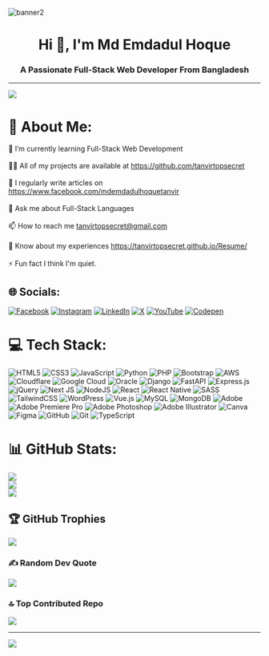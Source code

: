 ![banner2](https://github.com/user-attachments/assets/4d2c1378-394c-4623-b1e5-88f28c207ec1)
<h1 align="center">Hi 👋, I'm Md Emdadul Hoque</h1>
<h3 align="center">A Passionate Full-Stack Web Developer From Bangladesh</h3>

---
[![](https://visitcount.itsvg.in/api?id=tanvirtopsecret&icon=0&color=13)](https://visitcount.itsvg.in)

# 💫 About Me:
🌱 I’m currently learning Full-Stack Web Development<br><br>👨‍💻 All of my projects are available at https://github.com/tanvirtopsecret<br><br>📝 I regularly write articles on https://www.facebook.com/mdemdadulhoquetanvir<br><br>💬 Ask me about Full-Stack Languages<br><br>📫 How to reach me tanvirtopsecret@gmail.com<br><br>📄 Know about my experiences https://tanvirtopsecret.github.io/Resume/<br><br>⚡ Fun fact I think I'm quiet.


## 🌐 Socials:
[![Facebook](https://img.shields.io/badge/Facebook-%231877F2.svg?logo=Facebook&logoColor=white)](https://facebook.com/mdemdadulhoquetanvir) [![Instagram](https://img.shields.io/badge/Instagram-%23E4405F.svg?logo=Instagram&logoColor=white)](https://instagram.com/____taanviir____) [![LinkedIn](https://img.shields.io/badge/LinkedIn-%230077B5.svg?logo=linkedin&logoColor=white)](https://linkedin.com/in/tanvirtopsecret) [![X](https://img.shields.io/badge/X-black.svg?logo=X&logoColor=white)](https://x.com/tanvirtopsecret) [![YouTube](https://img.shields.io/badge/YouTube-%23FF0000.svg?logo=YouTube&logoColor=white)](https://youtube.com/@@mdemdadulhoquetanvir) [![Codepen](https://img.shields.io/badge/Codepen-000000?style=for-the-badge&logo=codepen&logoColor=white)](https://codepen.io/tanvirtopsecret) 

# 💻 Tech Stack:
![HTML5](https://img.shields.io/badge/html5-%23E34F26.svg?style=for-the-badge&logo=html5&logoColor=white) ![CSS3](https://img.shields.io/badge/css3-%231572B6.svg?style=for-the-badge&logo=css3&logoColor=white) ![JavaScript](https://img.shields.io/badge/javascript-%23323330.svg?style=for-the-badge&logo=javascript&logoColor=%23F7DF1E) ![Python](https://img.shields.io/badge/python-3670A0?style=for-the-badge&logo=python&logoColor=ffdd54) ![PHP](https://img.shields.io/badge/php-%23777BB4.svg?style=for-the-badge&logo=php&logoColor=white) ![Bootstrap](https://img.shields.io/badge/bootstrap-%238511FA.svg?style=for-the-badge&logo=bootstrap&logoColor=white) ![AWS](https://img.shields.io/badge/AWS-%23FF9900.svg?style=for-the-badge&logo=amazon-aws&logoColor=white) ![Cloudflare](https://img.shields.io/badge/Cloudflare-F38020?style=for-the-badge&logo=Cloudflare&logoColor=white) ![Google Cloud](https://img.shields.io/badge/GoogleCloud-%234285F4.svg?style=for-the-badge&logo=google-cloud&logoColor=white) ![Oracle](https://img.shields.io/badge/Oracle-F80000?style=for-the-badge&logo=oracle&logoColor=white) ![Django](https://img.shields.io/badge/django-%23092E20.svg?style=for-the-badge&logo=django&logoColor=white) ![FastAPI](https://img.shields.io/badge/FastAPI-005571?style=for-the-badge&logo=fastapi) ![Express.js](https://img.shields.io/badge/express.js-%23404d59.svg?style=for-the-badge&logo=express&logoColor=%2361DAFB) ![jQuery](https://img.shields.io/badge/jquery-%230769AD.svg?style=for-the-badge&logo=jquery&logoColor=white) ![Next JS](https://img.shields.io/badge/Next-black?style=for-the-badge&logo=next.js&logoColor=white) ![NodeJS](https://img.shields.io/badge/node.js-6DA55F?style=for-the-badge&logo=node.js&logoColor=white) ![React](https://img.shields.io/badge/react-%2320232a.svg?style=for-the-badge&logo=react&logoColor=%2361DAFB) ![React Native](https://img.shields.io/badge/react_native-%2320232a.svg?style=for-the-badge&logo=react&logoColor=%2361DAFB) ![SASS](https://img.shields.io/badge/SASS-hotpink.svg?style=for-the-badge&logo=SASS&logoColor=white) ![TailwindCSS](https://img.shields.io/badge/tailwindcss-%2338B2AC.svg?style=for-the-badge&logo=tailwind-css&logoColor=white) ![WordPress](https://img.shields.io/badge/WordPress-%23117AC9.svg?style=for-the-badge&logo=WordPress&logoColor=white) ![Vue.js](https://img.shields.io/badge/vue.js-%2335495e.svg?style=for-the-badge&logo=vuedotjs&logoColor=%234FC08D) ![MySQL](https://img.shields.io/badge/mysql-4479A1.svg?style=for-the-badge&logo=mysql&logoColor=white) ![MongoDB](https://img.shields.io/badge/MongoDB-%234ea94b.svg?style=for-the-badge&logo=mongodb&logoColor=white) ![Adobe](https://img.shields.io/badge/adobe-%23FF0000.svg?style=for-the-badge&logo=adobe&logoColor=white) ![Adobe Premiere Pro](https://img.shields.io/badge/Adobe%20Premiere%20Pro-9999FF.svg?style=for-the-badge&logo=Adobe%20Premiere%20Pro&logoColor=white) ![Adobe Photoshop](https://img.shields.io/badge/adobe%20photoshop-%2331A8FF.svg?style=for-the-badge&logo=adobe%20photoshop&logoColor=white) ![Adobe Illustrator](https://img.shields.io/badge/adobe%20illustrator-%23FF9A00.svg?style=for-the-badge&logo=adobe%20illustrator&logoColor=white) ![Canva](https://img.shields.io/badge/Canva-%2300C4CC.svg?style=for-the-badge&logo=Canva&logoColor=white) ![Figma](https://img.shields.io/badge/figma-%23F24E1E.svg?style=for-the-badge&logo=figma&logoColor=white) ![GitHub](https://img.shields.io/badge/github-%23121011.svg?style=for-the-badge&logo=github&logoColor=white) ![Git](https://img.shields.io/badge/git-%23F05033.svg?style=for-the-badge&logo=git&logoColor=white) ![TypeScript](https://img.shields.io/badge/typescript-%23007ACC.svg?style=for-the-badge&logo=typescript&logoColor=white)
# 📊 GitHub Stats:
![](https://github-readme-stats.vercel.app/api?username=tanvirtopsecret&theme=dark&hide_border=false&include_all_commits=true&count_private=true)<br/>
![](https://github-readme-streak-stats.herokuapp.com/?user=tanvirtopsecret&theme=dark&hide_border=false)<br/>
![](https://github-readme-stats.vercel.app/api/top-langs/?username=tanvirtopsecret&theme=dark&hide_border=false&include_all_commits=true&count_private=true&layout=compact)

## 🏆 GitHub Trophies
![](https://github-profile-trophy.vercel.app/?username=tanvirtopsecret&theme=radical&no-frame=false&no-bg=true&margin-w=4)

### ✍️ Random Dev Quote
![](https://quotes-github-readme.vercel.app/api?type=horizontal&theme=radical)

### 🔝 Top Contributed Repo
![](https://github-contributor-stats.vercel.app/api?username=tanvirtopsecret&limit=5&theme=radical&combine_all_yearly_contributions=true)

---
[![](https://visitcount.itsvg.in/api?id=tanvirtopsecret&icon=0&color=13)](https://visitcount.itsvg.in)

